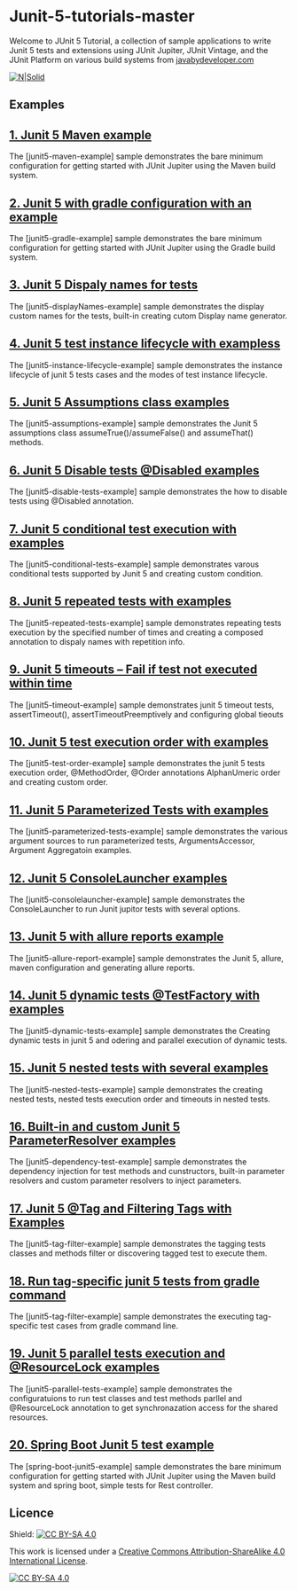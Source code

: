 # Junit-5-tutorials-master
Welcome to JUnit 5 Tutorial, a collection of sample applications to write Junit 5 tests and extensions using JUnit Jupiter, JUnit Vintage, and the JUnit Platform on various build systems from [javabydeveloper.com](https://javabydeveloper.com)

[![N|Solid](https://javabydeveloper.com/wp-content/uploads/2017/08/Untitled-5.png)](https://javabydeveloper.com/junit-5-tutorial)

## Examples

## [1. Junit 5 Maven example](https://javabydeveloper.com/junit-5-maven-example/)
The [junit5-maven-example] sample demonstrates the bare minimum configuration for getting started with JUnit Jupiter using the Maven build system.

## [2. Junit 5 with gradle configuration with an example](https://javabydeveloper.com/junit-5-with-gradle-configuration-with-an-example/)
The [junit5-gradle-example] sample demonstrates the bare minimum configuration for getting started with JUnit Jupiter using the Gradle build system.

## [3. Junit 5 Dispaly names for tests](https://javabydeveloper.com/junit-5-dispaly-names-for-tests/)
The [junit5-displayNames-example] sample demonstrates the display custom names for the tests, built-in creating cutom Display name generator.

## [4. Junit 5 test instance lifecycle with exampless](https://javabydeveloper.com/junit-5-test-instance-lifecycle-with-examples/)
The [junit5-instance-lifecycle-example] sample demonstrates the instance lifecycle of junit 5 tests cases and the modes of test instance lifecycle.

## [5. Junit 5 Assumptions class examples](https://javabydeveloper.com/junit-5-assumptions-examples/)
The [junit5-assumptions-example] sample demonstrates the Junit 5 assumptions class assumeTrue()/assumeFalse() and assumeThat() methods.

## [6. Junit 5 Disable tests @Disabled examples](https://javabydeveloper.com/junit-5-disable-tests-disabled-examples/)
The [junit5-disable-tests-example] sample demonstrates the how to disable tests using @Disabled annotation.

## [7. Junit 5 conditional test execution with examples](https://javabydeveloper.com/junit-5-conditional-test-execution-with-examples/)
The [junit5-conditional-tests-example] sample demonstrates varous conditional tests supported by Junit 5 and creating custom condition.

## [8. Junit 5 repeated tests with examples](https://javabydeveloper.com/junit-5-repeated-tests-with-examples/)
The [junit5-repeated-tests-example] sample demonstrates repeating tests execution by the specified number of times and creating a composed annotation to dispaly names with repetition info.

## [9. Junit 5 timeouts – Fail if test not executed within time](https://javabydeveloper.com/junit-5-timeouts-fail-if-test-not-executed-within-time/)
The [junit5-timeout-example] sample demonstrates junit 5 timeout tests, assertTimeout(), assertTimeoutPreemptively and configuring global tieouts

## [10. Junit 5 test execution order with examples](https://javabydeveloper.com/junit-5-test-execution-order-with-examples/)
The [junit5-test-order-example] sample demonstrates the junit 5 tests execution order, @MethodOrder, @Order annotations AlphanUmeric order and creating custom order.

## [11. Junit 5 Parameterized Tests with examples](https://javabydeveloper.com/junit-5-parameterized-tests-with-examples/)
The [junit5-parameterized-tests-example] sample demonstrates the various argument sources to run parameterized tests, ArgumentsAccessor, Argument Aggregatoin examples.

## [12. Junit 5 ConsoleLauncher examples](https://javabydeveloper.com/junit-5-consolelauncher-options-examples/)
The [junit5-consolelauncher-example] sample demonstrates the ConsoleLauncher to run Junit jupitor tests with several options.

## [13. Junit 5 with allure reports example](https://javabydeveloper.com/junit-5-with-allure-reports-example/)
The [junit5-allure-report-example] sample demonstrates the Junit 5, allure, maven configuration and generating allure reports.

## [14. Junit 5 dynamic tests @TestFactory with examples](https://javabydeveloper.com/junit-5-dynamic-tests-testfactory-with-examples/)
The [junit5-dynamic-tests-example] sample demonstrates the Creating dynamic tests in junit 5 and odering and parallel execution of dynamic tests.

## [15. Junit 5 nested tests with several examples](https://javabydeveloper.com/junit-5-nested-tests-with-several-examples/)
The [junit5-nested-tests-example] sample demonstrates the creating nested tests, nested tests execution order and timeouts in nested tests.

## [16. Built-in and custom Junit 5 ParameterResolver examples](https://javabydeveloper.com/built-in-and-custom-junit-5-parameterresolver-examples/)
The [junit5-dependency-test-example] sample demonstrates the dependency injection for test methods and cunstructors, built-in parameter resolvers and custom parameter resolvers to inject parameters.

## [17. Junit 5 @Tag and Filtering Tags with Examples](https://javabydeveloper.com/junit-5-tag-and-filtering-tags-with-examples/)
The [junit5-tag-filter-example] sample demonstrates the tagging tests classes and methods filter or discovering tagged test to execute them.

## [18. Run tag-specific junit 5 tests from gradle command](https://javabydeveloper.com/run-tag-specific-junit-5-tests-from-gradle-command/)
The [junit5-tag-filter-example] sample demonstrates the executing tag-specific test cases from gradle command line.

## [19. Junit 5 parallel tests execution and @ResourceLock examples](https://javabydeveloper.com/junit-5-parallel-tests-execution-and-resourcelock-examples/)
The [junit5-parallel-tests-example] sample demonstrates the configuratuions to run test classes and test methods parllel and @ResourceLock annotation to get synchronazation access for the shared resources.

## [20. Spring Boot Junit 5 test example](https://javabydeveloper.com/spring-boot-junit-5-test-example/)
The [spring-boot-junit5-example] sample demonstrates the bare minimum configuration for getting started with JUnit Jupiter using the Maven build system and spring boot, simple tests for Rest controller.


## Licence
Shield: [![CC BY-SA 4.0][cc-by-sa-shield]][cc-by-sa]

This work is licensed under a [Creative Commons Attribution-ShareAlike 4.0
International License][cc-by-sa].

[![CC BY-SA 4.0][cc-by-sa-image]][cc-by-sa]

[cc-by-sa]: http://creativecommons.org/licenses/by-sa/4.0/
[cc-by-sa-image]: https://licensebuttons.net/l/by-sa/4.0/88x31.png
[cc-by-sa-shield]: https://img.shields.io/badge/License-CC%20BY--SA%204.0-lightgrey.svg
